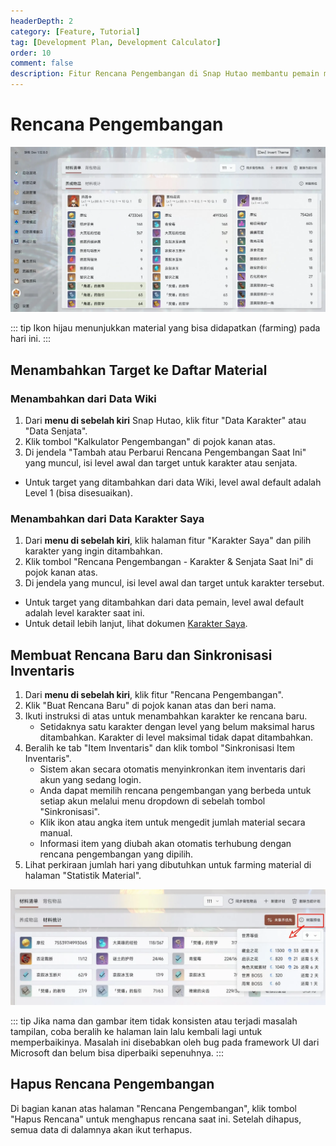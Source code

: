 ```yaml
---
headerDepth: 2
category: [Feature, Tutorial]
tag: [Development Plan, Development Calculator]
order: 10
comment: false
description: Fitur Rencana Pengembangan di Snap Hutao membantu pemain membuat daftar target untuk pengembangan karakter dan senjata, memudahkan pelacakan progres dan material yang dibutuhkan.
---
```


# Rencana Pengembangan

![rencana-pengembangan](/images/202501/character_develop_plan.webp)

::: tip
Ikon hijau menunjukkan material yang bisa didapatkan (farming) pada hari ini.
:::

## Menambahkan Target ke Daftar Material

### Menambahkan dari Data Wiki

1. Dari **menu di sebelah kiri** Snap Hutao, klik fitur "Data Karakter" atau "Data Senjata".
2. Klik tombol "Kalkulator Pengembangan" di pojok kanan atas.
3. Di jendela "Tambah atau Perbarui Rencana Pengembangan Saat Ini" yang muncul, isi level awal dan target untuk karakter atau senjata.

- Untuk target yang ditambahkan dari data Wiki, level awal default adalah Level 1 (bisa disesuaikan).

### Menambahkan dari Data Karakter Saya

1. Dari **menu di sebelah kiri**, klik halaman fitur "Karakter Saya" dan pilih karakter yang ingin ditambahkan.
2. Klik tombol "Rencana Pengembangan - Karakter & Senjata Saat Ini" di pojok kanan atas.
3. Di jendela yang muncul, isi level awal dan target untuk karakter tersebut.

- Untuk target yang ditambahkan dari data pemain, level awal default adalah level karakter saat ini.
- Untuk detail lebih lanjut, lihat dokumen [Karakter Saya](character-data.md#sync-character-data).

## Membuat Rencana Baru dan Sinkronisasi Inventaris

1. Dari **menu di sebelah kiri**, klik fitur "Rencana Pengembangan".
2. Klik "Buat Rencana Baru" di pojok kanan atas dan beri nama.
3. Ikuti instruksi di atas untuk menambahkan karakter ke rencana baru.
   - Setidaknya satu karakter dengan level yang belum maksimal harus ditambahkan. Karakter di level maksimal tidak dapat ditambahkan.
4. Beralih ke tab "Item Inventaris" dan klik tombol "Sinkronisasi Item Inventaris".
   - Sistem akan secara otomatis menyinkronkan item inventaris dari akun yang sedang login.
   - Anda dapat memilih rencana pengembangan yang berbeda untuk setiap akun melalui menu dropdown di sebelah tombol "Sinkronisasi".
   - Klik ikon atau angka item untuk mengedit jumlah material secara manual.
   - Informasi item yang diubah akan otomatis terhubung dengan rencana pengembangan yang dipilih.
5. Lihat perkiraan jumlah hari yang dibutuhkan untuk farming material di halaman "Statistik Material".

![Statistik Material](/images/202501/character_develop_predict.webp)

::: tip
Jika nama dan gambar item tidak konsisten atau terjadi masalah tampilan, coba beralih ke halaman lain lalu kembali lagi untuk memperbaikinya. Masalah ini disebabkan oleh bug pada framework UI dari Microsoft dan belum bisa diperbaiki sepenuhnya.
:::

## Hapus Rencana Pengembangan

Di bagian kanan atas halaman "Rencana Pengembangan", klik tombol "Hapus Rencana" untuk menghapus rencana saat ini. Setelah dihapus, semua data di dalamnya akan ikut terhapus.